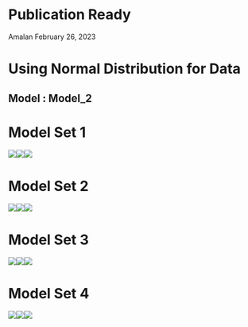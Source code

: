 Publication Ready
================
Amalan
February 26, 2023

# Using Normal Distribution for Data

## Model : Model_2

# Model Set 1

![](C:/Work/PhD/Simulation/RS_vs_OS_vs_MROS/Logistic_Regression/Real_World_SS_Alternate/Normal_Distribution_Alpha/Publication_Ready/Model_2/Publication_Ready_files/figure-gfm/Identical%20r0%20Plots%20Model%20Set%201-1.png)<!-- -->![](C:/Work/PhD/Simulation/RS_vs_OS_vs_MROS/Logistic_Regression/Real_World_SS_Alternate/Normal_Distribution_Alpha/Publication_Ready/Model_2/Publication_Ready_files/figure-gfm/Identical%20r0%20Plots%20Model%20Set%201-2.png)<!-- -->![](C:/Work/PhD/Simulation/RS_vs_OS_vs_MROS/Logistic_Regression/Real_World_SS_Alternate/Normal_Distribution_Alpha/Publication_Ready/Model_2/Publication_Ready_files/figure-gfm/Identical%20r0%20Plots%20Model%20Set%201-3.png)<!-- -->

# Model Set 2

![](C:/Work/PhD/Simulation/RS_vs_OS_vs_MROS/Logistic_Regression/Real_World_SS_Alternate/Normal_Distribution_Alpha/Publication_Ready/Model_2/Publication_Ready_files/figure-gfm/Identical%20r0%20Plots%20Model%20Set%202-1.png)<!-- -->![](C:/Work/PhD/Simulation/RS_vs_OS_vs_MROS/Logistic_Regression/Real_World_SS_Alternate/Normal_Distribution_Alpha/Publication_Ready/Model_2/Publication_Ready_files/figure-gfm/Identical%20r0%20Plots%20Model%20Set%202-2.png)<!-- -->![](C:/Work/PhD/Simulation/RS_vs_OS_vs_MROS/Logistic_Regression/Real_World_SS_Alternate/Normal_Distribution_Alpha/Publication_Ready/Model_2/Publication_Ready_files/figure-gfm/Identical%20r0%20Plots%20Model%20Set%202-3.png)<!-- -->

# Model Set 3

![](C:/Work/PhD/Simulation/RS_vs_OS_vs_MROS/Logistic_Regression/Real_World_SS_Alternate/Normal_Distribution_Alpha/Publication_Ready/Model_2/Publication_Ready_files/figure-gfm/Identical%20r0%20Plots%20Model%20Set%203-1.png)<!-- -->![](C:/Work/PhD/Simulation/RS_vs_OS_vs_MROS/Logistic_Regression/Real_World_SS_Alternate/Normal_Distribution_Alpha/Publication_Ready/Model_2/Publication_Ready_files/figure-gfm/Identical%20r0%20Plots%20Model%20Set%203-2.png)<!-- -->![](C:/Work/PhD/Simulation/RS_vs_OS_vs_MROS/Logistic_Regression/Real_World_SS_Alternate/Normal_Distribution_Alpha/Publication_Ready/Model_2/Publication_Ready_files/figure-gfm/Identical%20r0%20Plots%20Model%20Set%203-3.png)<!-- -->

# Model Set 4

![](C:/Work/PhD/Simulation/RS_vs_OS_vs_MROS/Logistic_Regression/Real_World_SS_Alternate/Normal_Distribution_Alpha/Publication_Ready/Model_2/Publication_Ready_files/figure-gfm/Identical%20r0%20Plots%20Model%20Set%204-1.png)<!-- -->![](C:/Work/PhD/Simulation/RS_vs_OS_vs_MROS/Logistic_Regression/Real_World_SS_Alternate/Normal_Distribution_Alpha/Publication_Ready/Model_2/Publication_Ready_files/figure-gfm/Identical%20r0%20Plots%20Model%20Set%204-2.png)<!-- -->![](C:/Work/PhD/Simulation/RS_vs_OS_vs_MROS/Logistic_Regression/Real_World_SS_Alternate/Normal_Distribution_Alpha/Publication_Ready/Model_2/Publication_Ready_files/figure-gfm/Identical%20r0%20Plots%20Model%20Set%204-3.png)<!-- -->
